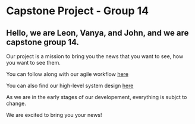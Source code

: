 # Capstone Project - Group 14

## Hello, we are Leon, Vanya, and John, and we are capstone group 14. 

Our project is a mission to bring you the news that you want to see, how you want to see them.

You can follow along with our agile workflow [here](https://sharing.clickup.com/l/h/7-14217917-1/7e7d3366640da20)

You can also find our high-level system design [here](https://uottawa-my.sharepoint.com/personal/lshai078_uottawa_ca/_layouts/15/guestaccess.aspx?guestaccesstoken=1%2F89qAn7MlQpD8CwZINKVSFiVjRMEFCpT54JllLlZq4%3D&docid=2_06981167d4a184373bb30b122c3e07234&rev=1&e=r1vaYr)

As we are in the early stages of our developement, everything is subjct to change. 

We are excited to bring you your news!
